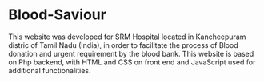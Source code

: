 # Blood-Saviour
This website was developed for SRM Hospital located in Kancheepuram distric of Tamil Nadu (India), in order to facilitate the process of Blood donation and urgent requirement by the blood bank. 
This website is based on Php backend, with HTML and CSS on front end and JavaScript used for additional functionalities. 
